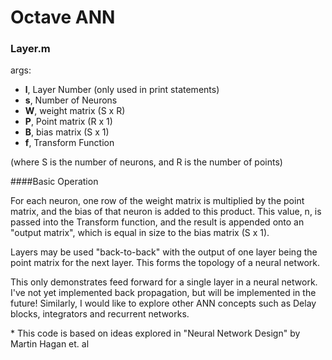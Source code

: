 # Octave ANN
### Layer.m
args: 
  * **l**, Layer Number (only used in print statements)
  * **s**, Number of Neurons
  * **W**, weight matrix (S x R)
  * **P**, Point matrix (R x 1)
  * **B**, bias matrix (S x 1)
  * **f**, Transform Function
  
  (where S is the number of neurons, and R is the number of points)
  
  
####Basic Operation

For each neuron, 
one row of the weight matrix is multiplied by the point matrix, and the bias of that neuron is added to this product. 
This value, n, is passed into the Transform function, and the result is appended onto an "output matrix", which is
equal in size to the bias matrix (S x 1). 

Layers may be used "back-to-back" with the output of one layer being the point matrix for the next layer.
This forms the topology of a neural network.

This only demonstrates feed forward for a single layer in a neural network.
I've not yet implemented back propagation, but will be implemented in the future!
Similarly, I would like to explore other ANN concepts such as Delay blocks, integrators and recurrent networks.

\* This code is based on ideas explored in "Neural Network Design" by Martin Hagan et. al


